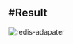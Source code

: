 








#Result
---


![redis-adapater](https://github.com/zxver1000/socketio-redis-adapter/assets/78923992/6e359e14-813f-42ed-a3ef-ece063dc8175)
